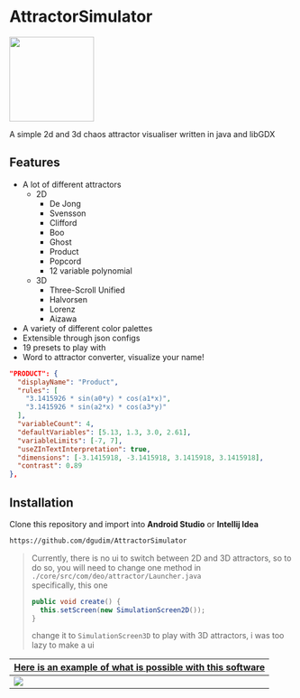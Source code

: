 # AttractorSimulator

<img src="https://user-images.githubusercontent.com/34401005/196242230-7e08eb3b-73c7-456e-8b37-b490cee37111.jpg" height=150></img>

A simple 2d and 3d chaos attractor visualiser written in java and libGDX

## Features
- A lot of different attractors
  - 2D
    - De Jong
    - Svensson
    - Clifford
    - Boo
    - Ghost
    - Product
    - Popcord
    - 12 variable polynomial
  - 3D 
    - Three-Scroll Unified
    - Halvorsen
    - Lorenz
    - Aizawa 
- A variety of different color palettes
- Extensible through json configs
- 19 presets to play with
- Word to attractor converter, visualize your name!
```json
"PRODUCT": {
  "displayName": "Product",
  "rules": [
    "3.1415926 * sin(a0*y) * cos(a1*x)",
    "3.1415926 * sin(a2*x) * cos(a3*y)"
  ],
  "variableCount": 4,
  "defaultVariables": [5.13, 1.3, 3.0, 2.61],
  "variableLimits": [-7, 7],
  "useZInTextInterpretation": true,
  "dimensions": [-3.1415918, -3.1415918, 3.1415918, 3.1415918],
  "contrast": 0.89
},
```

## Installation
Clone this repository and import into **Android Studio** or **Intellij Idea**
```bash
https://github.com/dgudim/AttractorSimulator
```

> Currently, there is no ui to switch between 2D and 3D attractors, so to do so, you will need to change one method in <br>
> ```./core/src/com/deo/attractor/Launcher.java```<br>
> specifically, this one 
> ```java
> public void create() {
>   this.setScreen(new SimulationScreen2D());
> }
> ```
> change it to ```SimulationScreen3D``` to play with 3D attractors, i was too lazy to make a ui

| [Here is an example of what is possible with this software](https://youtu.be/8ttGBReE5gg) |
| - |
| <a href="https://youtu.be/8ttGBReE5gg"><img src="https://user-images.githubusercontent.com/34401005/196383368-2985c626-5d16-491e-9df5-40822e540c7f.png"></img></a> |


